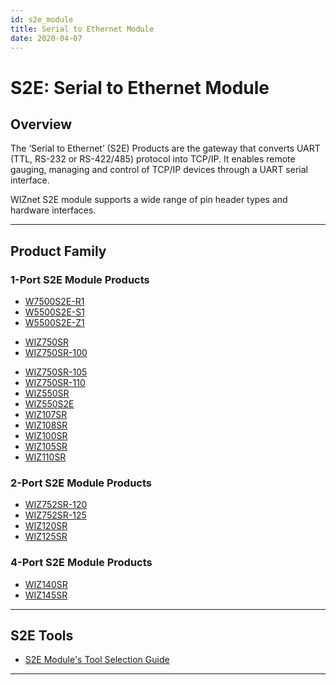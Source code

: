 ```yaml
---
id: s2e_module
title: Serial to Ethernet Module
date: 2020-04-07
---
```


# S2E: Serial to Ethernet Module

## Overview

The ‘Serial to Ethernet’ (S2E) Products are the gateway that converts
UART (TTL, RS-232 or RS-422/485) protocol into TCP/IP. It enables remote
gauging, managing and control of TCP/IP devices through a UART serial
interface.

WIZnet S2E module supports a wide range of pin header types and hardware
interfaces.

-----


## Product Family

### 1-Port S2E Module Products

  - [W7500S2E-R1](W7500S2E-R1/W7500S2E-R1.md)
  - [W5500S2E-S1](W5500S2E-S1/W5500S2E-S1.md)
  - [W5500S2E-Z1](W5500S2E-Z1/W5500S2E-Z1.md)

<!-- end list -->

  - [WIZ750SR](WIZ750SR/WIZ750SR.md)
  - [WIZ750SR-100](WIZ750SR-1xx-Series/WIZ750SR-100/WIZ750SR-100.md)

<!-- end list -->


* [WIZ750SR-105](WIZ750SR-1xx-Series/WIZ750SR-105/WIZ750SR-105.md)
* [WIZ750SR-110](WIZ750SR-1xx-Series/WIZ750SR-110/WIZ750SR-110.md)
* [WIZ550SR](WIZ550SR/WIZ550SR.md)
* [WIZ550S2E](WIZ550S2E/WIZ550S2E.md)
* [WIZ107SR](http://www.wiznet.io/product-item/wiz107sr/)
* [WIZ108SR](http://www.wiznet.io/product-item/wiz108sr/)
* [WIZ100SR](http://www.wiznet.io/product-item/wiz100sr/)
* [WIZ105SR](http://www.wiznet.io/product-item/wiz105sr/)
* [WIZ110SR](http://www.wiznet.io/product-item/wiz110sr/)


### 2-Port S2E Module Products

  - [WIZ752SR-120](/products/s2e_module/wiz752sr-120/start)
  - [WIZ752SR-125](/products/s2e_module/wiz752sr-125/start)
  - [WIZ120SR](http://www.wiznet.io/product-item/wiz120sr/)
  - [WIZ125SR](http://www.wiznet.io/product-item/wiz125sr/)

### 4-Port S2E Module Products

  - [WIZ140SR](http://www.wiznet.io/product-item/wiz140sr/)
  - [WIZ145SR](http://www.wiznet.io/product-item/wiz145sr/)

-----


## S2E Tools

  - [S2E Module's Tool Selection Guide](/products/configtool/start)

-----
